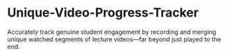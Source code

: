 # Unique-Video-Progress-Tracker
Accurately track genuine student engagement by recording and merging unique watched segments of lecture videos—far beyond just played to the end.
